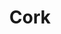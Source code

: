 ---
title: Cork
linktitle: Cork
description: I only spent half a day in Cork. The city definitely deserves another visit.

---